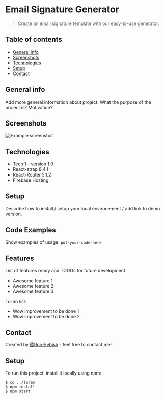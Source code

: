 # Email Signature Generator
> Create an email signature template with our easy-to-use generator.

## Table of contents
* [General info](#general-info)
* [Screenshots](#screenshots)
* [Technologies](#technologies)
* [Setup](#setup)
* [Contact](#contact)

## General info
Add more general information about project. What the purpose of the project is? Motivation?

## Screenshots
![Example screenshot](./img/screenshot.png)

## Technologies
* Tech 1 - version 1.0
* React-strap 8.4.1
* React-Router 5.1.2
* Firebase Hosting

## Setup
Describe how to install / setup your local environement / add link to demo version.

## Code Examples
Show examples of usage:
`put-your-code-here`

## Features
List of features ready and TODOs for future development
* Awesome feature 1
* Awesome feature 2
* Awesome feature 3

To-do list:
* Wow improvement to be done 1
* Wow improvement to be done 2



## Contact
Created by [@Ron-Fybish](https://www.linkedin.com/in/ron-fybish-9b0194157/) - feel free to contact me!



	
## Setup
To run this project, install it locally using npm:

```
$ cd ../lorem
$ npm install
$ npm start
```
